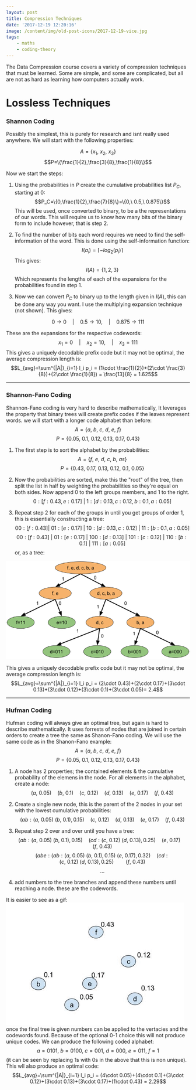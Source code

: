 ```yaml
---
layout: post
title: Compression Techniques
date: '2017-12-19 12:20:16'
image: /content/img/old-post-icons/2017-12-19-vice.jpg
tags:
    - maths
    - coding-theory
---
```


The Data Compression course covers a variety of compression techniques that must be learned. Some are simple, and some are complicated, but all are not as hard as learning how computers actually work.

# Lossless Techniques

### Shannon Coding

Possibly the simplest, this is purely for research and isnt really used anywhere. We will start with the following properties:

$$A=\{x_1,\ x_2,\ x_3\}$$
$$P=\{\frac{1}{2},\frac{3}{8},\frac{1}{8}\}$$

Now we start the steps:

1.  Using the probabilities in $P$ create the cumulative probabilities list $P_C$, starting at $0$:
    $$P_C=\{0,\frac{1}{2},\frac{7}{8}\}=\{0,\ 0.5,\ 0.875\}$$
    This will be used, once converted to binary, to be a the representations of our words. This will require us to know how many bits of the binary form to include however, that is step 2.

2.  To find the number of bits each word requires we need to find the self-information of the word. This is done using the self-information function:
    $$I(a_i) = \lceil-log_2(p_i)\rceil$$
    This gives:
    $$I(A)=\{1,2,3\}$$
    Which represents the lengths of each of the expansions for the probabilities found in step 1.

3.  Now we can convert $P_C$ to binary up to the length given in $I(A)$, this can be done any way you want. I use the multiplying expansion technique (not shown). This gives:

$$0\rightarrow 0\quad | \quad 0.5\rightarrow 10,\quad | \quad 0.875\rightarrow 111$$

These are the expansions for the respective codewords:
$$x_1=0\quad | \quad x_2=10,\quad | \quad x_3=111$$
This gives a uniquely decodable prefix code but it may not be optimal, the average compression length is:
$$L_{avg}=\sum^{|A|}_{i=1} l_i p_i = (1\cdot \frac{1}{2})+(2\cdot \frac{3}{8})+(2\cdot \frac{1}{8}) = \frac{13}{8} = 1.625$$

---

### Shannon-Fano Coding

Shannon-Fano coding is very hard to describe mathematically, It leverages the property that binary trees will create prefix codes if the leaves represent words. we will start with a longer code alphabet than before:
$$A=\{a,\ b,\ c,\ d,\ e,\ f\}$$
$$P=\{0.05,\ 0.1,\ 0.12,\ 0.13,\ 0.17,\ 0.43\} $$

1.  The first step is to sort the alphabet by the probabilities:
    $$A=\{f,\ e,\ d,\ c,\ b,\ a s\}$$
    $$P=\{0.43,\ 0.17,\ 0.13,\ 0.12,\ 0.1,\ 0.05 \}$$

2.  Now the probabilities are sorted, make this the "root" of the tree, then split the list in half by weighting the probabilities so they're equal on both sides. Now append 0 to the left groups members, and 1 to the right.
    $$0:[f:0.43,e:0.17]\ |\  1:[d:0.13,c:0.12,b:0.1,a:0.05]$$

3.  Repeat step 2 for each of the groups in until you get groups of order 1, this is essentially constructing a tree:
    $$00:[f:0.43] |\  01:[e:0.17]\ |\  10:[d:0.13,c:0.12]\ |\  11:[b:0.1,a:0.05]$$
    $$00:[f:0.43]\ |\  01:[e:0.17]\ |\  100:[d:0.13]\ |\  101:[c:0.12]\ |\  110:[b:0.1]\ |\  111:[a:0.05]$$
    or, as a tree:

![Shanon-Fano-tree](/content/img/old-posts/2017/12/Shanon-Fano-tree.png)

This gives a uniquely decodable prefix code but it may not be optimal, the average compression length is:
$$L_{avg}=\sum^{|A|}_{i=1} l_i p_i = (2\cdot 0.43)+(2\cdot 0.17)+(3\cdot 0.13)+(3\cdot 0.12)+(3\cdot 0.1)+(3\cdot 0.05)= 2.4$$

---

### Hufman Coding

Hufman coding will always give an optimal tree, but again is hard to describe mathematically. It uses forrests of nodes that are joined in certain orders to create a tree the same as Shanon-Fano coding. We will use the same code as in the Shanon-Fano example:
$$A=\{a,\ b,\ c,\ d,\ e,\ f\}$$
$$P=\{0.05,\ 0.1,\ 0.12,\ 0.13,\ 0.17,\ 0.43\}$$

1.  A node has 2 properties; the contained elements & the cumulative probability of the elemens in the node. For all elements in the alphabet, create a node:
    $$(a,\ 0.05)\quad (b,\ 0.1)\quad (c,\ 0.12)\quad (d,\ 0.13)\quad (e,\ 0.17)\quad (f,\ 0.43)$$

2.  Create a single new node, this is the parent of the 2 nodes in your set with the lowest cumulative probabilities:
    $$(ab:(a,\ 0.05)\ (b,\ 0.1),0.15)\quad (c,\ 0.12)\quad (d,\ 0.13)\quad (e,\ 0.17)\quad (f,\ 0.43)$$

3.  Repeat step 2 over and over until you have a tree:
    $$(ab:(a,\ 0.05)\ (b,\ 0.1),0.15)\quad (cd:(c,\ 0.12)\ (d,\ 0.13),0.25)\quad (e,\ 0.17)\quad (f,\ 0.43)$$
    $$(abe:(ab:(a,\ 0.05)\ (b,\ 0.1),0.15)\ (e,\ 0.17),0.32)\quad (cd:(c,\ 0.12)\ (d,\ 0.13),0.25)\quad \quad (f,\ 0.43)$$
    $$\ldots$$

4.  add numbers to the tree branches and append these numbers until reaching a node. these are the codewords.

It is easier to see as a gif:
![hufman_coding](/content/img/old-posts/2017/12/hufman_coding.gif)
once the final tree is given numbers can be applied to the vertacies and the codewords found. Because of the optional 0-1 choice this will not produce unique codes. We can produce the following coded alphabet:
$$a=0101,\ b=0100,\ c=001,\ d=000,\ e=011,\ f=1$$
(it can be seen by replacing 1s with 0s in the above that this is non unique). This wll also produce an optimal code:
$$L_{avg}=\sum^{|A|}_{i=1} l_i p_i = (4\cdot 0.05)+(4\cdot 0.1)+(3\cdot 0.12)+(3\cdot 0.13)+(3\cdot 0.17)+(1\cdot 0.43) = 2.29$$
